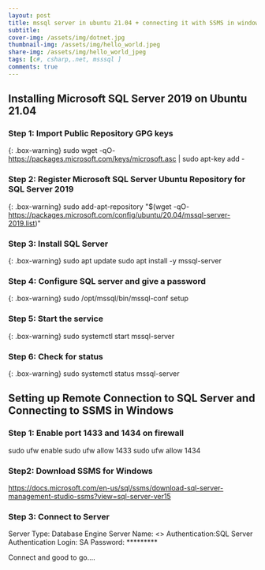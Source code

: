 ```yaml
---
layout: post
title: mssql server in ubuntu 21.04 + connecting it with SSMS in windows
subtitle:
cover-img: /assets/img/dotnet.jpg
thumbnail-img: /assets/img/hello_world.jpeg
share-img: /assets/img/hello_world_jpeg
tags: [c#, csharp,.net, msssql ]
comments: true
---
```

## Installing Microsoft SQL Server 2019 on Ubuntu 21.04

### Step 1: Import Public Repository GPG keys

{: .box-warning}
sudo wget -qO- https://packages.microsoft.com/keys/microsoft.asc | sudo apt-key add -

### Step 2: Register Microsoft SQL Server Ubuntu Repository for SQL Server 2019

{: .box-warning}
sudo add-apt-repository "$(wget -qO- https://packages.microsoft.com/config/ubuntu/20.04/mssql-server-2019.list)"

### Step 3: Install SQL Server

{: .box-warning}
sudo apt update
sudo apt install -y mssql-server

### Step 4: Configure SQL server and give a password

{: .box-warning}
sudo /opt/mssql/bin/mssql-conf setup

### Step 5: Start the service

{: .box-warning}
sudo systemctl start mssql-server

### Step 6: Check for status

{: .box-warning}
sudo systemctl status mssql-server

## Setting up Remote Connection to SQL Server and Connecting to SSMS in Windows

### Step 1: Enable port 1433 and 1434 on firewall

sudo ufw enable
sudo ufw allow 1433
sudo ufw allow 1434

### Step2: Download SSMS for Windows
https://docs.microsoft.com/en-us/sql/ssms/download-sql-server-management-studio-ssms?view=sql-server-ver15

### Step 3: Connect to Server 

Server Type:   Database Engine
Server Name:   <<Computer Name or IP>>
Authentication:SQL Server Authentication
Login:         SA
Password:      *********

Connect and good to go....